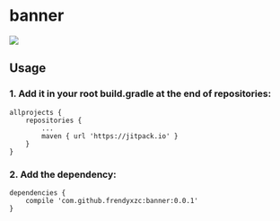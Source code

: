 # banner

[![](https://jitpack.io/v/frendyxzc/banner.svg)](https://jitpack.io/#frendyxzc/banner)


## Usage

### 1. Add it in your root build.gradle at the end of repositories:

```
allprojects {
	repositories {
		...
		maven { url 'https://jitpack.io' }
	}
}
```

### 2. Add the dependency:

```
dependencies {
	compile 'com.github.frendyxzc:banner:0.0.1'
}
```